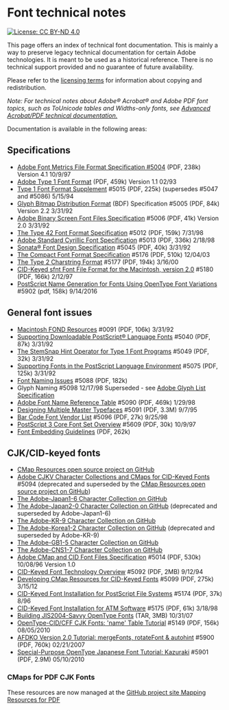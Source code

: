 # Font technical notes

[![License: CC BY-ND 4.0](https://img.shields.io/badge/License-CC%20BY--ND%204.0-lightgrey.svg)](https://creativecommons.org/licenses/by-nd/4.0/)
 
This page offers an index of technical font documentation. This is mainly a way
to preserve legacy technical documentation for certain Adobe technologies. It is
meant to be used as a historical reference. There is no technical support
provided and no guarantee of future availability.

Please refer to the [licensing terms](LICENSE.md) for information about copying and redistribution.
 

_Note: For technical notes about Adobe® Acrobat® and Adobe PDF font topics, such as ToUnicode tables and Widths-only fonts, see [Advanced Acrobat/PDF technical documentation.](http://www.adobe.com/go/acrobatsdk_distiller)_

Documentation is available in the following areas:

## Specifications
 - [Adobe Font Metrics File Format Specification #5004](pdfs/5004.AFM_Spec.pdf)  (PDF, 238k) Version 4.1 10/9/97
 - [Adobe Type 1 Font Format](pdfs/T1_SPEC.pdf)  (PDF, 459k) Version 1.1 02/93
 - [Type 1 Font Format Supplement](pdfs/5015.Type1_Supp.pdf) #5015   (PDF, 225k) (supersedes #5047 and #5086) 5/15/94
 - [Glyph Bitmap Distribution Format](pdfs/5005.BDF_Spec.pdf) (BDF) Specification #5005  (PDF, 84k) Version 2.2 3/31/92
 - [Adobe Binary Screen Font Files Specification](pdfs/5006.ABF_Spec.pdf) #5006  (PDF, 41k) Version 2.0 3/31/92
 - [The Type 42 Font Format Specification](pdfs/5012.Type42_Spec.pdf) #5012  (PDF, 159k) 7/31/98
 - [Adobe Standard Cyrillic Font Specification](pdfs/5013.Cyrillic_Font_Spec.pdf) #5013  (PDF, 336k) 2/18/98
 - [Sonata® Font Design Specification](pdfs/5045.Sonata.pdf) #5045  (PDF, 40k) 3/31/92
 - [The Compact Font Format Specification](pdfs/5176.CFF.pdf) #5176  (PDF, 510k) 12/04/03
 - [The Type 2 Charstring Format](pdfs/5177.Type2.pdf) #5177  (PDF, 194k) 3/16/00
 - [CID-Keyed sfnt Font File Format for the Macintosh, version 2.0](pdfs/5180.sfnt.pdf) #5180  (PDF, 166k) 2/12/97
 - [PostScript Name Generation for Fonts Using OpenType Font Variations](pdfs/5902.AdobePSNameGeneration.pdf) #5902 (pdf, 158k) 9/14/2016
## General font issues
 - [Macintosh FOND Resources](pdfs/0091.Mac_Fond.pdf) #0091  (PDF, 106k) 3/31/92
 - [Supporting Downloadable PostScript® Language Fonts](pdfs/5040.Download_Fonts.pdf) #5040  (PDF, 87k) 3/31/92
 - [The StemSnap Hint Operator for Type 1 Font Programs](pdfs/5049.StemSnap.pdf) #5049  (PDF, 32k) 3/31/92
 - [Supporting Fonts in the PostScript Language Environment](pdfs/5075.Fonts_In_PS.pdf) #5075  (PDF, 125k) 3/31/92
 - [Font Naming Issues](pdfs/5088.FontNames.pdf) #5088   (PDF, 182k)
 - Glyph Naming #5098 12/17/98 Superseded - see [Adobe Glyph List Specification](https://github.com/adobe-type-tools/agl-specification)
 - [Adobe Font Name Reference Table](pdfs/5090.FontNameList.pdf) #5090  (PDF, 469k) 1/29/98
 - [Designing Multiple Master Typefaces](pdfs/5091.Design_MM_Fonts.pdf) #5091  (PDF, 3.3M) 9/7/95
 - [Bar Code Font Vendor List](pdfs/5096.BarCode_Vendors.pdf) #5096  (PDF, 27k) 9/25/98
 - [PostScript 3 Core Font Set Overview](pdfs/TN5609.PS3_Fonts.pdf) #5609  (PDF, 30k) 10/9/97
 - [Font Embedding Guidelines](pdfs/AcrobatDC_FontPolicies.pdf)  (PDF, 262k)

## CJK/CID-keyed fonts
 - [CMap Resources open source project on GitHub](https://github.com/adobe-type-tools/cmap-resources/)
 - [Adobe CJKV Character Collections and CMaps for CID-Keyed Fonts](pdfs/5094.CJK_CID.pdf) #5094 (deprecated and superseded by the [CMap Resources open source project on GitHub](https://github.com/adobe-type-tools/cmap-resources/))
 - [The Adobe-Japan1-6 Character Collection on GitHub](https://github.com/adobe-type-tools/Adobe-Japan1/)
 - [The Adobe-Japan2-0 Character Collection on GitHub](https://github.com/adobe-type-tools/Adobe-Japan1/) (deprecated and superseded by Adobe-Japan1-6)
 - [The Adobe-KR-9 Character Collection on GitHub](https://github.com/adobe-type-tools/Adobe-KR/)
 - [The Adobe-Korea1-2 Character Collection on GitHub](https://github.com/adobe-type-tools/Adobe-KR/) (deprecated and superseded by Adobe-KR-9)
 - [The Adobe-GB1-5 Character Collection on GitHub](https://github.com/adobe-type-tools/Adobe-GB1/)
 - [The Adobe-CNS1-7 Character Collection on GitHub](https://github.com/adobe-type-tools/Adobe-CNS1/)
 - [Adobe CMap and CID Font Files Specification](pdfs/5014.CIDFont_Spec.pdf) #5014  (PDF, 530k) 10/08/96 Version 1.0
 - [CID-Keyed Font Technology Overview](pdfs/5092.CID_Overview.pdf) #5092  (PDF, 2MB) 9/12/94
 - [Developing CMap Resources for CID-Keyed Fonts](pdfs/5099.CMapResources.pdf) #5099  (PDF, 275k) 3/15/12
 - [CID-Keyed Font Installation for PostScript File Systems](pdfs/5174.CID_PS.pdf) #5174  (PDF, 37k) 8/96
 - [CID-Keyed Font Installation for ATM Software](pdfs/5175.CID_ATM.pdf) #5175  (PDF, 61k) 3/18/98
 - [Building JIS2004-Savvy OpenType Fonts](misc/otf_jis2004.tar) (TAR, 3MB) 10/31/07
 - [OpenType-CID/CFF CJK Fonts: 'name' Table Tutorial](pdfs/5149.OTFname_Tutorial.pdf) #5149  (PDF, 156k) 08/05/2010
 - [AFDKO Version 2.0 Tutorial: mergeFonts, rotateFont & autohint](pdfs/5900.RFMFAH_Tutorial.pdf) #5900  (PDF, 760k) 02/21/2007
 - [Special-Purpose OpenType Japanese Font Tutorial: Kazuraki](pdfs/5901.Kazuraki_Tutorial.pdf) #5901  (PDF, 2.9M) 05/10/2010

<!-- ## PDF core font information
### Font Metrics for PDF Core 14 Fonts
 - Mac (SIT/HQX: 175k)
 - Win (ZIP: 125k)
 - Unix (TAR: 640k) -->
 
### CMaps for PDF CJK Fonts
These resources are now managed at the [GitHub project site Mapping Resources for PDF](https://github.com/adobe-type-tools/mapping-resources-pdf)
